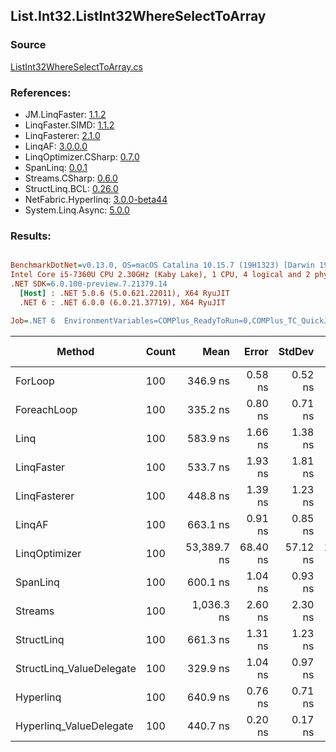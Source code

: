 ﻿## List.Int32.ListInt32WhereSelectToArray

### Source
[ListInt32WhereSelectToArray.cs](../LinqBenchmarks/List/Int32/ListInt32WhereSelectToArray.cs)

### References:
- JM.LinqFaster: [1.1.2](https://www.nuget.org/packages/JM.LinqFaster/1.1.2)
- LinqFaster.SIMD: [1.1.2](https://www.nuget.org/packages/LinqFaster.SIMD/1.0.3)
- LinqFasterer: [2.1.0](https://www.nuget.org/packages/LinqFasterer/2.1.0)
- LinqAF: [3.0.0.0](https://www.nuget.org/packages/LinqAF/3.0.0.0)
- LinqOptimizer.CSharp: [0.7.0](https://www.nuget.org/packages/LinqOptimizer.CSharp/0.7.0)
- SpanLinq: [0.0.1](https://www.nuget.org/packages/SpanLinq/0.0.1)
- Streams.CSharp: [0.6.0](https://www.nuget.org/packages/Streams.CSharp/0.6.0)
- StructLinq.BCL: [0.26.0](https://www.nuget.org/packages/StructLinq/0.26.0)
- NetFabric.Hyperlinq: [3.0.0-beta44](https://www.nuget.org/packages/NetFabric.Hyperlinq/3.0.0-beta44)
- System.Linq.Async: [5.0.0](https://www.nuget.org/packages/System.Linq.Async/5.0.0)

### Results:
``` ini

BenchmarkDotNet=v0.13.0, OS=macOS Catalina 10.15.7 (19H1323) [Darwin 19.6.0]
Intel Core i5-7360U CPU 2.30GHz (Kaby Lake), 1 CPU, 4 logical and 2 physical cores
.NET SDK=6.0.100-preview.7.21379.14
  [Host] : .NET 5.0.6 (5.0.621.22011), X64 RyuJIT
  .NET 6 : .NET 6.0.0 (6.0.21.37719), X64 RyuJIT

Job=.NET 6  EnvironmentVariables=COMPlus_ReadyToRun=0,COMPlus_TC_QuickJitForLoops=1,COMPlus_TieredPGO=1  Runtime=.NET 6.0  

```
|                   Method | Count |        Mean |    Error |   StdDev |          Ratio | RatioSD |   Gen 0 | Gen 1 | Gen 2 | Allocated |
|------------------------- |------ |------------:|---------:|---------:|---------------:|--------:|--------:|------:|------:|----------:|
|                  ForLoop |   100 |    346.9 ns |  0.58 ns |  0.52 ns |       baseline |         |  0.4244 |     - |     - |     888 B |
|              ForeachLoop |   100 |    335.2 ns |  0.80 ns |  0.71 ns |   1.04x faster |   0.00x |  0.4244 |     - |     - |     888 B |
|                     Linq |   100 |    583.9 ns |  1.66 ns |  1.38 ns |   1.68x slower |   0.00x |  0.4015 |     - |     - |     840 B |
|               LinqFaster |   100 |    533.7 ns |  1.93 ns |  1.81 ns |   1.54x slower |   0.00x |  0.4244 |     - |     - |     888 B |
|             LinqFasterer |   100 |    448.8 ns |  1.39 ns |  1.23 ns |   1.29x slower |   0.00x |  0.4320 |     - |     - |     904 B |
|                   LinqAF |   100 |    663.1 ns |  0.91 ns |  0.85 ns |   1.91x slower |   0.00x |  0.4091 |     - |     - |     856 B |
|            LinqOptimizer |   100 | 53,389.7 ns | 68.40 ns | 57.12 ns | 153.92x slower |   0.26x | 15.0757 |     - |     - |  31,572 B |
|                 SpanLinq |   100 |    600.1 ns |  1.04 ns |  0.93 ns |   1.73x slower |   0.00x |  0.4244 |     - |     - |     888 B |
|                  Streams |   100 |  1,036.3 ns |  2.60 ns |  2.30 ns |   2.99x slower |   0.01x |  0.6695 |     - |     - |   1,400 B |
|               StructLinq |   100 |    661.3 ns |  1.31 ns |  1.23 ns |   1.91x slower |   0.00x |  0.1602 |     - |     - |     336 B |
| StructLinq_ValueDelegate |   100 |    329.9 ns |  1.04 ns |  0.97 ns |   1.05x faster |   0.00x |  0.1144 |     - |     - |     240 B |
|                Hyperlinq |   100 |    640.9 ns |  0.76 ns |  0.71 ns |   1.85x slower |   0.00x |  0.1144 |     - |     - |     240 B |
|  Hyperlinq_ValueDelegate |   100 |    440.7 ns |  0.20 ns |  0.17 ns |   1.27x slower |   0.00x |  0.1144 |     - |     - |     240 B |
